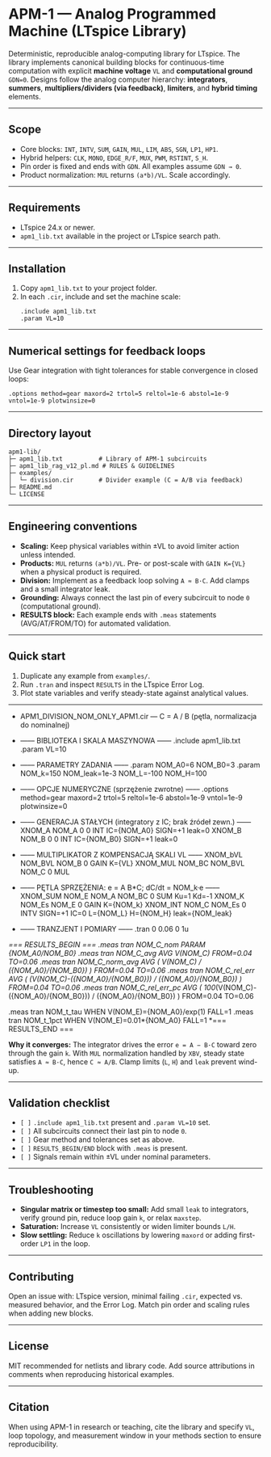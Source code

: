 # APM-1 — Analog Programmed Machine (LTspice Library)

Deterministic, reproducible analog-computing library for LTspice. The library implements canonical building blocks for continuous-time computation with explicit **machine voltage** `VL` and **computational ground** `GDN=0`. Designs follow the analog computer hierarchy: **integrators**, **summers**, **multipliers/dividers (via feedback)**, **limiters**, and **hybrid timing** elements.

---

## Scope

- Core blocks: `INT`, `INTV`, `SUM`, `GAIN`, `MUL`, `LIM`, `ABS`, `SGN`, `LP1`, `HP1`.
- Hybrid helpers: `CLK`, `MONO`, `EDGE_R/F`, `MUX`, `PWM`, `RSTINT`, `S_H`.
- Pin order is fixed and ends with `GDN`. All examples assume `GDN → 0`.
- Product normalization: `MUL` returns `(a*b)/VL`. Scale accordingly.

---

## Requirements

- LTspice 24.x or newer.
- `apm1_lib.txt` available in the project or LTspice search path.

---

## Installation

1. Copy `apm1_lib.txt` to your project folder.
2. In each `.cir`, include and set the machine scale:
   ```spice
   .include apm1_lib.txt
   .param VL=10
   ```

---

## Numerical settings for feedback loops

Use Gear integration with tight tolerances for stable convergence in closed loops:
```spice
.options method=gear maxord=2 trtol=5 reltol=1e-6 abstol=1e-9 vntol=1e-9 plotwinsize=0
```

---

## Directory layout

```
apm1-lib/
├─ apm1_lib.txt          # Library of APM-1 subcircuits
├─ apm1_lib_rag_v12_pl.md # RULES & GUIDELINES
├─ examples/ 
│  └─ division.cir       # Divider example (C = A/B via feedback)
├─ README.md
└─ LICENSE
```

---

## Engineering conventions

- **Scaling:** Keep physical variables within ±VL to avoid limiter action unless intended.
- **Products:** `MUL` returns `(a*b)/VL`. Pre- or post-scale with `GAIN K={VL}` when a physical product is required.
- **Division:** Implement as a feedback loop solving `A ≈ B·C`. Add clamps and a small integrator leak.
- **Grounding:** Always connect the last pin of every subcircuit to node `0` (computational ground).
- **RESULTS block:** Each example ends with `.meas` statements (AVG/AT/FROM/TO) for automated validation.

---

## Quick start

1. Duplicate any example from `examples/`.
2. Run `.tran` and inspect `RESULTS` in the LTspice Error Log.
3. Plot state variables and verify steady-state against analytical values.

---

* APM1_DIVISION_NOM_ONLY_APM1.cir — C = A / B (pętla, normalizacja do nominalnej)
* —–– BIBLIOTEKA I SKALA MASZYNOWA —––
.include apm1_lib.txt
.param VL=10

* —–– PARAMETRY ZADANIA —––
.param NOM_A0=6  NOM_B0=3
.param NOM_k=150 NOM_leak=1e-3  NOM_L=-100 NOM_H=100

* —–– OPCJE NUMERYCZNE (sprzężenie zwrotne) —––
.options method=gear maxord=2 trtol=5 reltol=1e-6 abstol=1e-9 vntol=1e-9 plotwinsize=0

* —–– GENERACJA STAŁYCH (integratory z IC; brak źródeł zewn.) —––
XNOM_A   NOM_A   0 0  INT    IC={NOM_A0}  SIGN=+1  leak=0
XNOM_B   NOM_B   0 0  INT    IC={NOM_B0}  SIGN=+1  leak=0

* —–– MULTIPLIKATOR Z KOMPENSACJĄ SKALI VL —––
XNOM_bVL NOM_BVL NOM_B 0 GAIN K={VL}
XNOM_MUL NOM_BC  NOM_BVL NOM_C 0 MUL

* —–– PĘTLA SPRZĘŻENIA: e = A  B*C;  dC/dt = NOM_k·e —––
XNOM_SUM NOM_E   NOM_A   NOM_BC 0 SUM  Ku=1 Kd=-1
XNOM_K   NOM_Es  NOM_E   0       GAIN K={NOM_k}
XNOM_INT NOM_C   NOM_Es  0       INTV SIGN=+1 IC=0 L={NOM_L} H={NOM_H} leak={NOM_leak}

* —–– TRANZJENT I POMIARY —––
.tran 0 0.06 0 1u

*=== RESULTS_BEGIN ===
.meas tran NOM_C_nom        PARAM {NOM_A0/NOM_B0}
.meas tran NOM_C_avg        AVG   V(NOM_C) FROM=0.04 TO=0.06
.meas tran NOM_C_norm_avg   AVG   ( V(NOM_C) / ({NOM_A0}/{NOM_B0}) ) FROM=0.04 TO=0.06
.meas tran NOM_C_rel_err    AVG   ( (V(NOM_C)-({NOM_A0}/{NOM_B0})) / ({NOM_A0}/{NOM_B0}) ) FROM=0.04 TO=0.06
.meas tran NOM_C_rel_err_pc AVG   ( 100*(V(NOM_C)-({NOM_A0}/{NOM_B0})) / ({NOM_A0}/{NOM_B0}) ) FROM=0.04 TO=0.06

.meas tran NOM_t_tau   WHEN V(NOM_E)={NOM_A0}/exp(1)  FALL=1
.meas tran NOM_t_1pct  WHEN V(NOM_E)=0.01*{NOM_A0}    FALL=1
*=== RESULTS_END ===


**Why it converges:** The integrator drives the error `e = A − B·C` toward zero through the gain `k`. With `MUL` normalization handled by `XBV`, steady state satisfies `A ≈ B·C`, hence `C ≈ A/B`. Clamp limits (`L`, `H`) and `leak` prevent wind-up.

---

## Validation checklist

- `[ ]` `.include apm1_lib.txt` present and `.param VL=10` set.
- `[ ]` All subcircuits connect their last pin to node `0`.
- `[ ]` Gear method and tolerances set as above.
- `[ ]` `RESULTS_BEGIN/END` block with `.meas` is present.
- `[ ]` Signals remain within ±VL under nominal parameters.

---

## Troubleshooting

- **Singular matrix or timestep too small:** Add small `leak` to integrators, verify ground pin, reduce loop gain `k`, or relax `maxstep`.
- **Saturation:** Increase `VL` consistently or widen limiter bounds `L/H`.
- **Slow settling:** Reduce `k` oscillations by lowering `maxord` or adding first-order `LP1` in the loop.

---

## Contributing

Open an issue with: LTspice version, minimal failing `.cir`, expected vs. measured behavior, and the Error Log. Match pin order and scaling rules when adding new blocks.

---

## License

MIT recommended for netlists and library code. Add source attributions in comments when reproducing historical examples.

---

## Citation

When using APM-1 in research or teaching, cite the library and specify `VL`, loop topology, and measurement window in your methods section to ensure reproducibility.
